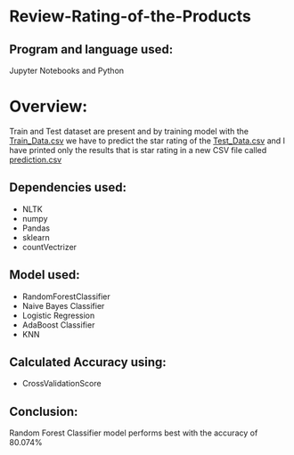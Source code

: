 # Review-Rating-of-the-Products

## Program and language used: 
Jupyter Notebooks and Python 

# Overview:
 Train and Test dataset are present and by training model with the [Train_Data.csv](https://github.com/Garvit-01/Review-Rating-of-the-Products/blob/main/Train_Data.csv) we have to predict the star rating of the [Test_Data.csv](https://github.com/Garvit-01/Review-Rating-of-the-Products/blob/main/Test_Data.csv)
and I have printed only the results that is star rating in a new CSV file called [prediction.csv](https://github.com/Garvit-01/Review-Rating-of-the-Products/blob/main/predictions.csv)

## Dependencies used:
- NLTK
- numpy
- Pandas
- sklearn 
- countVectrizer

## Model used:
- RandomForestClassifier
- Naive Bayes Classifier
- Logistic Regression
- AdaBoost Classifier
- KNN

## Calculated Accuracy using: 
- CrossValidationScore

## Conclusion:
Random Forest Classifier model performs best with the accuracy of 80.074%
